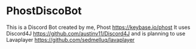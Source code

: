 # PhostDiscoBot
This is a Discord Bot created by me, Phost https://keybase.io/phost
It uses Discord4J https://github.com/austinv11/Discord4J
and is planning to use Lavaplayer https://github.com/sedmelluq/lavaplayer
